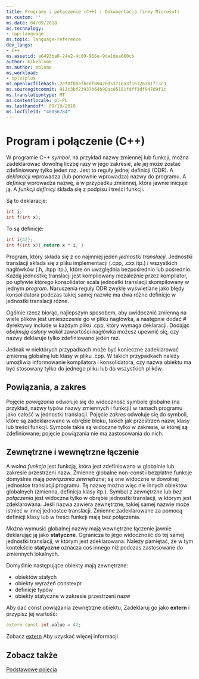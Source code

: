 ```yaml
---
title: Programy i połączenie (C++) | Dokumentacja firmy Microsoft
ms.custom: ''
ms.date: 04/09/2018
ms.technology:
- cpp-language
ms.topic: language-reference
dev_langs:
- C++
ms.assetid: a6493ba0-24e2-4c89-956e-9da1dea660cb
author: mikeblome
ms.author: mblome
ms.workload:
- cplusplus
ms.openlocfilehash: 2ef0f08efbcdf09420d53710a3f16326381f13c3
ms.sourcegitcommit: 913c3bf23937b64b90ac05181fdff3df947d9f1c
ms.translationtype: MT
ms.contentlocale: pl-PL
ms.lasthandoff: 09/18/2018
ms.locfileid: "46056784"
---
```

# <a name="program-and-linkage-c"></a>Program i połączenie (C++)

W programie C++ *symbol*, na przykład nazwy zmiennej lub funkcji, można zadeklarować dowolną liczbę razy w jego zakresie, ale jej może zostać zdefiniowany tylko jeden raz. Jest to reguły jednej definicji (ODR). A *deklaracji* wprowadza (lub ponownie wprowadza) nazwy do programu. A *definicji* wprowadza nazwę, a w przypadku zmiennej, która jawnie inicjuje ją. A *funkcji definicji* składa się z podpisu i treści funkcji.

Są to deklaracje:

```cpp
int i;
int f(int x);
```

To są definicje:

```cpp
int i{42};
int f(int x){ return x * i; }
```

Program, który składa się z co najmniej jeden *jednostki translacji*. Jednostki translacji składa się z pliku implementacji (.cpp, .cxx itp.) i wszystkich nagłówków (.h, .hpp itp.), które on uwzględnia bezpośrednio lub pośrednio. Każdą jednostkę translacji jest kompilowany niezależnie przez kompilator, po upływie którego konsolidator scala jednostki translacji skompilowany w jednym *program*. Naruszenia reguły ODR zwykle wyświetlane jako błędy konsolidatora podczas takiej samej nazwie ma dwa różne definicje w jednostki translacji różne.

Ogólnie rzecz biorąc, najlepszym sposobem, aby uwidocznić zmienną na wiele plików jest umieszczenie go w pliku nagłówka, a następnie dodać # dyrektywy include w każdym pliku .cpp, który wymaga deklaracji. Dodając *obejmują osłony* wokół zawartości nagłówka możesz upewnić się, czy nazwy deklaruje tylko zdefiniowano jeden raz.

Jednak w niektórych przypadkach może być konieczne zadeklarować zmienną globalną lub klasy w pliku .cpp. W takich przypadkach należy umożliwia informowanie kompilatora i konsolidatora, czy nazwa obiektu ma być stosowany tylko do jednego pliku lub do wszystkich plików.

## <a name="linkage-vs-scope"></a>Powiązania, a zakres

Pojęcie *powiązania* odwołuje się do widoczność symbole globalne (na przykład, nazwy typów nazwy zmiennych i funkcji) w ramach programu jako całość w jednostki translacji. Pojęcie *zakres* odwołuje się do symboli, które są zadeklarowane w obrębie bloku, takich jak przestrzeń nazw, klasy lub treści funkcji. Symbole takie są widoczne tylko w zakresie, w której są zdefiniowane; pojęcie powiązania nie ma zastosowania do nich.

## <a name="external-vs-internal-linkage"></a>Zewnętrzne i wewnętrzne łączenie

A *wolna funkcja* jest funkcją, która jest zdefiniowana w globalnie lub zakresie przestrzeni nazw. Zmienne globalne non-const i bezpłatne funkcje domyślnie mają *powiązania zewnętrzne*; są one widoczne w dowolnej jednostce translacji programu. Tę nazwę można więc nie innych obiektów globalnych (zmienna, definicja klasy itp.). Symbol z *zewnętrzne* lub *bez połączenia* jest widoczna tylko w obrębie jednostki translacji, w którym jest zdeklarowana. Jeśli nazwa zawiera zewnętrzne, takiej samej nazwie może istnieć w innej jednostce translacji. Zmienne zadeklarowane za pomocą definicji klasy lub w treści funkcji mają bez połączenia.

Można wymusić globalnej nazwy mają wewnętrzne łączenie jawnie deklarując ją jako **statyczne**. Ogranicza to jego widoczność do tej samej jednostki translacji, w którym jest zdeklarowana. Należy pamiętać, że w tym kontekście **statyczne** oznacza coś innego niż podczas zastosowane do zmiennych lokalnych.

Domyślnie następujące obiekty mają zewnętrzne:
- obiektów stałych
- obiekty wyrażeń constexpr
- definicje typów
- obiekty statyczne w zakresie przestrzeni nazw

Aby dać const powiązania zewnętrzne obiektu, Zadeklaruj go jako **extern** i przypisz jej wartość:

```cpp
extern const int value = 42;
```

Zobacz [extern](extern-cpp.md) Aby uzyskać więcej informacji.

## <a name="see-also"></a>Zobacz także

[Podstawowe pojęcia](../cpp/basic-concepts-cpp.md)